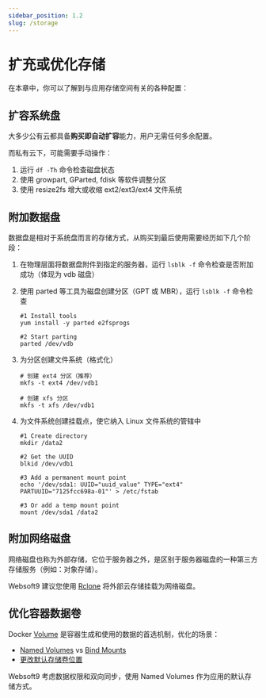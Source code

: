 ```yaml
---
sidebar_position: 1.2
slug: /storage
---
```


# 扩充或优化存储

在本章中，你可以了解到与应用存储空间有关的各种配置：  

## 扩容系统盘

大多少公有云都具备**购买即自动扩容**能力，用户无需任何多余配置。  

而私有云下，可能需要手动操作：

1. 运行 `df -Th` 命令检查磁盘状态
2. 使用 growpart, GParted, fdisk 等软件调整分区
3. 使用 resize2fs 增大或收缩 ext2/ext3/ext4 文件系统

## 附加数据盘

数据盘是相对于系统盘而言的存储方式，从购买到最后使用需要经历如下几个阶段：

1. 在物理层面将数据盘附件到指定的服务器，运行 `lsblk -f` 命令检查是否附加成功（体现为 vdb 磁盘）

2. 使用 parted 等工具为磁盘创建分区（GPT 或 MBR），运行 `lsblk -f` 命令检查

   ```
   #1 Install tools
   yum install -y parted e2fsprogs

   #2 Start parting
   parted /dev/vdb
   ```

3. 为分区创建文件系统（格式化）
    ```
    # 创建 ext4 分区（推荐）
    mkfs -t ext4 /dev/vdb1

    # 创建 xfs 分区
    mkfs -t xfs /dev/vdb1
    ```
4. 为文件系统创建挂载点，使它纳入 Linux 文件系统的管辖中

   ```
   #1 Create directory
   mkdir /data2

   #2 Get the UUID
   blkid /dev/vdb1

   #3 Add a permanent mount point
   echo '/dev/sda1: UUID="uuid_value" TYPE="ext4" PARTUUID="7125fcc698a-01"' > /etc/fstab

   #3 Or add a temp mount point
   mount /dev/sda1 /data2
   ```

## 附加网络磁盘

网络磁盘也称为外部存储，它位于服务器之外，是区别于服务器磁盘的一种第三方存储服务（例如：对象存储）。    

Websoft9 建议您使用 [Rclone](https://rclone.org/commands/rclone_mount/) 将外部云存储挂载为网络磁盘。  

## 优化容器数据卷

Docker [Volume](https://docs.docker.com/storage/volumes/) 是容器生成和使用的数据的首选机制，优化的场景：

- [Named Volumes](https://docs.docker.com/storage/volumes/) vs [Bind Mounts](https://docs.docker.com/storage/bind-mounts/) 
- [更改默认存储卷位置](./docker-server#changepath)

Websoft9 考虑数据权限和双向同步，使用 Named Volumes 作为应用的默认存储方式。  
